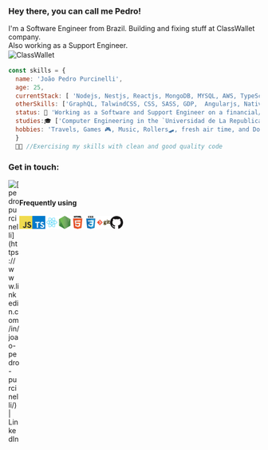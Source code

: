 ### Hey there, you can call me Pedro! 
I'm a Software Engineer from Brazil.
Building and fixing stuff at ClassWallet company. </br>
Also working as a Support Engineer. </br>
<img align="center" alt="ClassWallet" width="122px" src="https://ww1.prweb.com/prfiles/2018/10/18/15851826/gI_75712_cw-blue-300dpi-2000x320%20vert.png" />

```javascript
const skills = {
  name: 'João Pedro Purcinelli',
  age: 25,
  currentStack: [ 'Nodejs, Nestjs, Reactjs, MongoDB, MYSQL, AWS, TypeScript, Shopify Apps, '],
  otherSkills: ['GraphQL, TalwindCSS, CSS, SASS, GDP,  Angularjs, Native, Docker, Documentation, Confluence and Jira professional knowledge, SQLite, postgreSQL, Python'], 
  status: 📓 'Working as a Software and Support Engineer on a financial/educational technology company',
  studies:🎓 ['Computer Engineering in the `Universidad de La Republica` - Montevideo, Uruguay', 'RocketSeat', 'FreeCodeCamp', 'Free Content'],
  hobbies: 'Travels, Games 🎮, Music, Rollers🛹, fresh air time, and Dogs'
  }
  💪🏼 //Exercising my skills with clean and good quality code

 ```
      
          
       
### Get in touch:
<img align="left" alt="[pedropurcinelli](https://www.linkedin.com/in/joao-pedro-purcinelli/) | LinkedIn" width="22px" src="https://cdn.jsdelivr.net/npm/simple-icons@v3/icons/linkedin.svg" />
 <br />           

#### Frequently using

<img align="left" alt="JavaScript" width="26px" src="https://raw.githubusercontent.com/github/explore/80688e429a7d4ef2fca1e82350fe8e3517d3494d/topics/javascript/javascript.png" />
<img align="left" alt="JavaScript" width="26px" src="https://raw.githubusercontent.com/github/explore/80688e429a7d4ef2fca1e82350fe8e3517d3494d/topics/typescript/typescript.png" />
<img align="left" alt="React" width="26px" src="https://raw.githubusercontent.com/github/explore/80688e429a7d4ef2fca1e82350fe8e3517d3494d/topics/react/react.png" />
<img align="left" alt="Node.js" width="26px" src="https://raw.githubusercontent.com/github/explore/80688e429a7d4ef2fca1e82350fe8e3517d3494d/topics/nodejs/nodejs.png" />
<img align="left" alt="HTML5" width="26px" src="https://raw.githubusercontent.com/github/explore/80688e429a7d4ef2fca1e82350fe8e3517d3494d/topics/html/html.png" />
<img align="left" alt="CSS3" width="26px" src="https://raw.githubusercontent.com/github/explore/80688e429a7d4ef2fca1e82350fe8e3517d3494d/topics/css/css.png" />
<img align="left" alt="Git" width="26px" src="https://raw.githubusercontent.com/github/explore/80688e429a7d4ef2fca1e82350fe8e3517d3494d/topics/git/git.png" />
<img align="left" alt="GitHub" width="26px" src="https://raw.githubusercontent.com/github/explore/78df643247d429f6cc873026c0622819ad797942/topics/github/github.png" />

<br />
<br />
     
  
